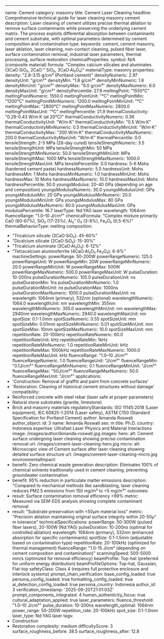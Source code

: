 ---
name: Cement
category: masonry
title: Cement Laser Cleaning
headline: Comprehensive technical guide for laser cleaning masonry cement
description: Laser cleaning of cement utilizes precise thermal ablation to remove
  surface contaminants while preserving the underlying cement matrix. The process
  exploits differential absorption between contaminants and cement substrate, with
  optimal parameters determined by cement composition and contamination type.
keywords: cement, cement masonry, laser ablation, laser cleaning, non-contact cleaning,
  pulsed fiber laser, surface contamination removal, industrial laser parameters,
  thermal processing, surface restoration
chemicalProperties:
  symbol: N/A (composite material)
  formula: "Complex calcium silicates and aluminates (3CaO·SiO₂, 2CaO·"
    SiO₂, 3CaO·Al₂O₃)"
  materialType: masonry
properties:
  density: "2.8-3.15 g/cm³ (Portland cement)"
  densityNumeric: 2.97
  densityUnit: "g/cm³"
  densityMin: "1.8 g/cm³"
  densityMinNumeric: 1.8
  densityMinUnit: "g/cm³"
  densityMax: "6.0 g/cm³"
  densityMaxNumeric: 6.0
  densityMaxUnit: "g/cm³"
  densityPercentile: 27.9
  meltingPoint: "1550°C"
  meltingPointNumeric: 1550.0
  meltingPointUnit: "°C"
  meltingPointMin: "1200°C"
  meltingPointMinNumeric: 1200.0
  meltingPointMinUnit: "°C"
  meltingPointMax: "2800°C"
  meltingPointMaxNumeric: 2800.0
  meltingPointMaxUnit: "°C"
  meltingPercentile: 21.9
  thermalConductivity: "0.29-0.43 W/m·K (at 20°C)"
  thermalConductivityNumeric: 0.36
  thermalConductivityUnit: "W/m·K"
  thermalConductivityMin: "0.5 W/m·K"
  thermalConductivityMinNumeric: 0.5
  thermalConductivityMinUnit: "W/m·K"
  thermalConductivityMax: "200 W/m·K"
  thermalConductivityMaxNumeric: 200.0
  thermalConductivityMaxUnit: "W/m·K"
  thermalPercentile: 0.0
  tensileStrength: 2-5 MPa (28-day cured)
  tensileStrengthNumeric: 3.5
  tensileStrengthUnit: MPa
  tensileStrengthMin: 50 MPa
  tensileStrengthMinNumeric: 50.0
  tensileStrengthMinUnit: MPa
  tensileStrengthMax: 1000 MPa
  tensileStrengthMaxNumeric: 1000.0
  tensileStrengthMaxUnit: MPa
  tensilePercentile: 0.0
  hardness: 5-6 Mohs (hardened cement paste)
  hardnessNumeric: 5.5
  hardnessUnit: Mohs
  hardnessMin: 1 Mohs
  hardnessMinNumeric: 1.0
  hardnessMinUnit: Mohs
  hardnessMax: 10 Mohs
  hardnessMaxNumeric: 10.0
  hardnessMaxUnit: Mohs
  hardnessPercentile: 50.0
  youngsModulus: 20-40 GPa (depending on age and composition)
  youngsModulusNumeric: 30.0
  youngsModulusUnit: GPa
  youngsModulusMin: 20 GPa
  youngsModulusMinNumeric: 20.0
  youngsModulusMinUnit: GPa
  youngsModulusMax: 80 GPa
  youngsModulusMaxNumeric: 80.0
  youngsModulusMaxUnit: GPa
  modulusPercentile: 16.7
  laserType: Nd:YAG laser
  wavelength: 1064nm
  fluenceRange: "1.0–10 J/cm²"
  chemicalFormula: "Complex mixture primarily CaO (60-67%), SiO₂ (17-25%), Al₂"
    O₃ (3-8%), Fe₂O₃ (0.5-6%)"
  thermalBehaviorType: melting
composition:
- "Tricalcium silicate (3CaO·SiO₂): 45-60%"
- "Dicalcium silicate (2CaO·SiO₂): 15-30%"
- "Tricalcium aluminate (3CaO·Al₂O₃): 6-12%"
- "Tetracalcium aluminoferrite (4CaO·Al₂O₃·Fe₂O₃): 6-8%"
machineSettings:
  powerRange: 50-200W
  powerRangeNumeric: 125.0
  powerRangeUnit: W
  powerRangeMin: 20W
  powerRangeMinNumeric: 20.0
  powerRangeMinUnit: W
  powerRangeMax: 500W
  powerRangeMaxNumeric: 500.0
  powerRangeMaxUnit: W
  pulseDuration: 10-200ns
  pulseDurationNumeric: 105.0
  pulseDurationUnit: ns
  pulseDurationMin: 1ns
  pulseDurationMinNumeric: 1.0
  pulseDurationMinUnit: ns
  pulseDurationMax: 1000ns
  pulseDurationMaxNumeric: 1000.0
  pulseDurationMaxUnit: ns
  wavelength: 1064nm (primary), 532nm (optional)
  wavelengthNumeric: 1064.0
  wavelengthUnit: nm
  wavelengthMin: 355nm
  wavelengthMinNumeric: 355.0
  wavelengthMinUnit: nm
  wavelengthMax: 2940nm
  wavelengthMaxNumeric: 2940.0
  wavelengthMaxUnit: nm
  spotSize: 0.1-1.0mm
  spotSizeNumeric: 0.55
  spotSizeUnit: mm
  spotSizeMin: 0.01mm
  spotSizeMinNumeric: 0.01
  spotSizeMinUnit: mm
  spotSizeMax: 10mm
  spotSizeMaxNumeric: 10.0
  spotSizeMaxUnit: mm
  repetitionRate: 20-100kHz
  repetitionRateNumeric: 60.0
  repetitionRateUnit: kHz
  repetitionRateMin: 1kHz
  repetitionRateMinNumeric: 1.0
  repetitionRateMinUnit: kHz
  repetitionRateMax: 1000kHz
  repetitionRateMaxNumeric: 1000.0
  repetitionRateMaxUnit: kHz
  fluenceRange: "1.0–10 J/cm²"
  fluenceRangeNumeric: 1.0
  fluenceRangeUnit: "J/cm²"
  fluenceRangeMin: "0.1J/cm²"
  fluenceRangeMinNumeric: 0.1
  fluenceRangeMinUnit: "J/cm²"
  fluenceRangeMax: "50J/cm²"
  fluenceRangeMaxNumeric: 50.0
  fluenceRangeMaxUnit: "J/cm²"
applications:
- 'Construction: Removal of graffiti and paint from concrete surfaces'
- 'Restoration: Cleaning of historical cement structures without damage'
compatibility:
- Reinforced concrete with steel rebar (laser safe at proper parameters)
- Natural stone substrates (granite, limestone)
- Brick and masonry materials
regulatoryStandards: ISO 11145:2018 (Laser equipment), IEC 60825-1:2014 (Laser safety),
  ASTM C150 (Standard Specification for Portland Cement)
author: Ikmanda Roswati
author_object:
  id: 3
  name: Ikmanda Roswati
  sex: m
  title: Ph.D.
  country: Indonesia
  expertise: Ultrafast Laser Physics and Material Interactions
  image: /images/author/ikmanda-roswati.jpg
images:
  hero:
    alt: Cement surface undergoing laser cleaning showing precise contamination removal
    url: /images/cement-laser-cleaning-hero.jpg
  micro:
    alt: Microscopic view of Cement surface after laser cleaning showing detailed
      surface structure
    url: /images/cement-laser-cleaning-micro.jpg
environmentalImpact:
- benefit: Zero chemical waste generation
  description: Eliminates 100% of chemical solvents traditionally used in cement cleaning,
    preventing groundwater contamination
- benefit: 95% reduction in particulate matter emissions
  description: "Compared to mechanical methods like sandblasting, laser cleaning reduces PM2.5 emissions from 150 mg/m³ to <5 mg/m³"
outcomes:
- result: Surface contamination removal efficiency >99%
  metric: Measured via SEM-EDS analysis showing complete contaminant removal
- result: "Substrate preservation with <50μm material loss"
  metric: "Precision ablation maintaining original surface integrity within 20-50μ"
    m tolerance"
technicalSpecifications:
  powerRange: 50-300W (pulsed fiber lasers), 20-100W (Nd:YAG)
  pulseDuration: 10-200ns (optimal for controlled ablation)
  wavelength: 1064nm (primary), 532nm (enhanced absorption for specific contaminants)
  spotSize: 0.1-1.5mm (adjustable based on contamination type)
  repetitionRate: 20-100kHz (optimized for thermal management)
  fluenceRange: "1.0-15 J/cm² (depending on cement composition and contamination)"
  scanningSpeed: 500-5000 mm/s (optimized for removal efficiency)
  beamProfile: Top-hat (preferred for uniform energy distribution)
  beamProfileOptions: Top-hat, Gaussian, Flat-top
  safetyClass: Class 4 (requires full protective enclosure and interlock systems)
prompt_chain_verification:
  base_config_loaded: true
  persona_config_loaded: true
  formatting_config_loaded: true
  ai_detection_config_loaded: true
  persona_country: Indonesia
  author_id: 3
  verification_timestamp: '2025-09-20T21:01:03Z'
  prompt_components_integrated: 4
  human_authenticity_focus: true
  cultural_adaptation_applied: true
laser_parameters:
  fluence_threshold: "1.0–10 J/cm²"
  pulse_duration: 10-200ns
  wavelength_optimal: 1064nm
  power_range: 50-200W
  repetition_rate: 20-100kHz
  spot_size: 0.1-1.0mm
  laser_type: Nd:YAG laser
tags:
- Construction
- Restoration
complexity: medium
difficultyScore: 3
surface_roughness_before: 38.5
surface_roughness_after: 12.8
